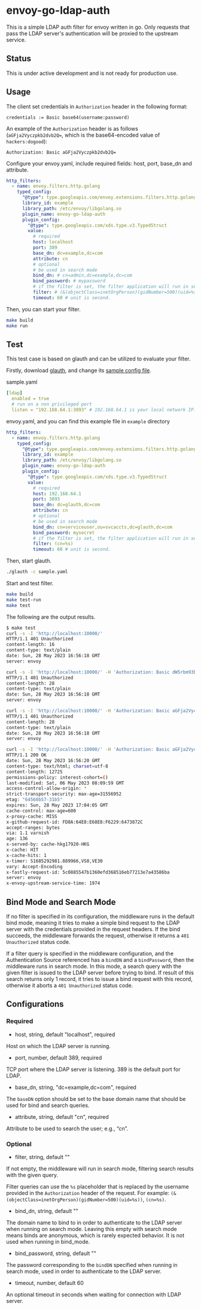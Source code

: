 envoy-go-ldap-auth
==================

This is a simple LDAP auth filter for envoy written in go. Only requests that pass the LDAP server's authentication will be proxied to the upstream service.

## Status

This is under active development and is not ready for production use.

## Usage

The client set credentials in `Authorization` header in the following format:

```Plaintext
credentials := Basic base64(username:password)
```

An example of the `Authorization` header is as follows (`aGFja2Vyczpkb2dvb2Q=`, which is the base64-encoded value of `hackers:dogood`):

```Plaintext
Authorization: Basic aGFja2Vyczpkb2dvb2Q=
```

Configure your envoy.yaml, include required fields: host, port, base_dn and attribute.

```yaml
http_filters:
  - name: envoy.filters.http.golang
    typed_config:
      "@type": type.googleapis.com/envoy.extensions.filters.http.golang.v3alpha.Config
      library_id: example
      library_path: /etc/envoy/libgolang.so
      plugin_name: envoy-go-ldap-auth
      plugin_config:
        "@type": type.googleapis.com/xds.type.v3.TypedStruct
        value:
          # required
          host: localhost
          port: 389
          base_dn: dc=example,dc=com
          attribute: cn
          # optional
          # be used in search mode
          bind_dn: # cn=admin,dc=example,dc=com
          bind_password: # mypassword
          # if the filter is set, the filter application will run in search mode.
          filter: # (&(objectClass=inetOrgPerson)(gidNumber=500)(uid=%s))
          timeout: 60 # unit is second.
```

Then, you can start your filter.

```bash
make build
make run 
```

## Test

This test case is based on glauth and can be utilized to evaluate your filter.

Firstly, download [glauth](https://github.com/glauth/glauth/releases), and change its [sample config file](https://github.com/glauth/glauth/blob/master/v2/sample-simple.cfg).

sample.yaml

```yaml
[ldap]
  enabled = true
  # run on a non privileged port
  listen = "192.168.64.1:3893" # 192.168.64.1 is your local network IP. Please synchronize it with envoy.yaml.
```

envoy.yaml, and you can find this example file in `example` directory

```yaml
http_filters:
  - name: envoy.filters.http.golang
    typed_config:
      "@type": type.googleapis.com/envoy.extensions.filters.http.golang.v3alpha.Config
      library_id: example
      library_path: /etc/envoy/libgolang.so
      plugin_name: envoy-go-ldap-auth
      plugin_config:
        "@type": type.googleapis.com/xds.type.v3.TypedStruct
        value:
          # required
          host: 192.168.64.1
          port: 3893
          base_dn: dc=glauth,dc=com
          attribute: cn
          # optional
          # be used in search mode
          bind_dn: cn=serviceuser,ou=svcaccts,dc=glauth,dc=com
          bind_password: mysecret
          # if the filter is set, the filter application will run in search mode.
          filter: (cn=%s)
          timeout: 60 # unit is second.
```

Then, start glauth.

```bash
./glauth -c sample.yaml
```

Start and test filter.

```bash
make build
make test-run
make test
```

The following are the output results.

```bash
$ make test
curl -s -I 'http://localhost:10000/'
HTTP/1.1 401 Unauthorized
content-length: 16
content-type: text/plain
date: Sun, 28 May 2023 16:56:18 GMT
server: envoy

curl -s -I 'http://localhost:10000/' -H 'Authorization: Basic dW5rbm93bjpkb2dvb2Q=' # generated by `echo -n "unknown:dogood" | base64`
HTTP/1.1 401 Unauthorized
content-length: 28
content-type: text/plain
date: Sun, 28 May 2023 16:56:18 GMT
server: envoy

curl -s -I 'http://localhost:10000/' -H 'Authorization: Basic aGFja2Vyczp1bmtub3du' # generated by `echo -n "hackers:unknown" | base64`
HTTP/1.1 401 Unauthorized
content-length: 28
content-type: text/plain
date: Sun, 28 May 2023 16:56:18 GMT
server: envoy

curl -s -I 'http://localhost:10000/' -H 'Authorization: Basic aGFja2Vyczpkb2dvb2Q=' # generated by `echo -n "hackers:dogood" | base64`
HTTP/1.1 200 OK
date: Sun, 28 May 2023 16:56:20 GMT
content-type: text/html; charset=utf-8
content-length: 12725
permissions-policy: interest-cohort=()
last-modified: Sat, 06 May 2023 08:09:59 GMT
access-control-allow-origin: *
strict-transport-security: max-age=31556952
etag: "64560b57-31b5"
expires: Sun, 28 May 2023 17:04:05 GMT
cache-control: max-age=600
x-proxy-cache: MISS
x-github-request-id: FD8A:64E8:E68E8:F6229:6473872C
accept-ranges: bytes
via: 1.1 varnish
age: 136
x-served-by: cache-hkg17920-HKG
x-cache: HIT
x-cache-hits: 1
x-timer: S1685292981.889966,VS0,VE30
vary: Accept-Encoding
x-fastly-request-id: 5c0885547b1360efd368516eb77213e7a43586ba
server: envoy
x-envoy-upstream-service-time: 1974
```

## Bind Mode and Search Mode

If no filter is specified in its configuration, the middleware runs in the default bind mode, meaning it tries to make a simple bind request to the LDAP server with the credentials provided in the request headers. If the bind succeeds, the middleware forwards the request, otherwise it returns a `401 Unauthorized` status code.

If a filter query is specified in the middleware configuration, and the Authentication Source referenced has a `bindDN` and a `bindPassword`, then the middleware runs in search mode. In this mode, a search query with the given filter is issued to the LDAP server before trying to bind. If result of this search returns only 1 record, it tries to issue a bind request with this record, otherwise it aborts a `401 Unauthorized` status code.

## Configurations

### Required

- host, string, default "localhost", required

Host on which the LDAP server is running.

- port, number, default 389, required

TCP port where the LDAP server is listening. 389 is the default port for LDAP.

- base_dn, string, "dc=example,dc=com", required

The `baseDN` option should be set to the base domain name that should be used for bind and search queries.

- attribute, string, default "cn", required

Attribute to be used to search the user; e.g., “cn”.

### Optional

- filter, string, default ""

If not empty, the middleware will run in search mode, filtering search results with the given query.

Filter queries can use the `%s` placeholder that is replaced by the username provided in the `Authorization` header of the request. For example: `(&(objectClass=inetOrgPerson)(gidNumber=500)(uid=%s))`, `(cn=%s)`.

- bind_dn, string, default ""

The domain name to bind to in order to authenticate to the LDAP server when running on search mode. Leaving this empty with search mode means binds are anonymous, which is rarely expected behavior. It is not used when running in bind_mode.

- bind_password, string, default ""

The password corresponding to the `bindDN` specified when running in search mode, used in order to authenticate to the LDAP server.

- timeout, number, default 60

An optional timeout in seconds when waiting for connection with LDAP server.

